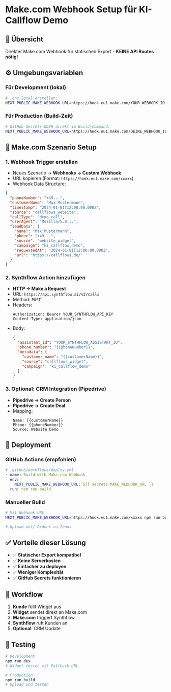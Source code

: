 # Make.com Webhook Setup für KI-Callflow Demo

## 🎯 Übersicht
Direkter Make.com Webhook für statischen Export - **KEINE API Routes nötig!**

## ⚙️ Umgebungsvariablen

### Für Development (lokal)
```bash
# .env.local erstellen:
NEXT_PUBLIC_MAKE_WEBHOOK_URL=https://hook.eu1.make.com/YOUR_WEBHOOK_ID_HERE
```

### Für Production (Build-Zeit)
```bash
# GitHub Secrets ODER direkt im Build-Command:
NEXT_PUBLIC_MAKE_WEBHOOK_URL=https://hook.eu1.make.com/DEINE_WEBHOOK_ID
```

## 🔧 Make.com Szenario Setup

### 1. Webhook Trigger erstellen
- Neues Szenario → **Webhooks → Custom Webhook**
- URL kopieren (Format: `https://hook.eu1.make.com/xxxxx`)
- Webhook Data Structure:
```json
{
  "phoneNumber": "+49...",
  "customerName": "Max Mustermann",
  "timestamp": "2024-01-01T12:00:00.000Z",
  "source": "callflows_website",
  "callType": "demo_call",
  "userAgent": "Mozilla/5.0...",
  "leadData": {
    "name": "Max Mustermann",
    "phone": "+49...",
    "source": "website_widget",
    "campaign": "ki_callflow_demo",
    "requestedAt": "2024-01-01T12:00:00.000Z",
    "url": "https://callflows.de/"
  }
}
```

### 2. Synthflow Action hinzufügen
- **HTTP → Make a Request**
- URL: `https://api.synthflow.ai/v2/calls`
- Method: `POST`
- Headers:
  ```
  Authorization: Bearer YOUR_SYNTHFLOW_API_KEY
  Content-Type: application/json
  ```
- Body:
  ```json
  {
    "assistant_id": "YOUR_SYNTHFLOW_ASSISTANT_ID",
    "phone_number": "{{phoneNumber}}",
    "metadata": {
      "customer_name": "{{customerName}}",
      "source": "callflows_widget",
      "campaign": "ki_callflow_demo"
    }
  }
  ```

### 3. Optional: CRM Integration (Pipedrive)
- **Pipedrive → Create Person**
- **Pipedrive → Create Deal**
- Mapping:
  ```
  Name: {{customerName}}
  Phone: {{phoneNumber}}
  Source: Website Demo
  ```

## 🚀 Deployment

### GitHub Actions (empfohlen)
```yaml
# .github/workflows/deploy.yml
- name: Build with Make.com Webhook
  env:
    NEXT_PUBLIC_MAKE_WEBHOOK_URL: ${{ secrets.MAKE_WEBHOOK_URL }}
  run: npm run build
```

### Manueller Build
```bash
# Mit Webhook URL
NEXT_PUBLIC_MAKE_WEBHOOK_URL=https://hook.eu1.make.com/xxxxx npm run build

# Upload out/ Ordner zu Ionos
```

## ✅ Vorteile dieser Lösung
- ✅ **Statischer Export kompatibel**
- ✅ **Keine Serverkosten**
- ✅ **Einfacher zu deployen**
- ✅ **Weniger Komplexität**
- ✅ **GitHub Secrets funktionieren**

## 🔄 Workflow
1. **Kunde** füllt Widget aus
2. **Widget** sendet direkt an Make.com
3. **Make.com** triggert Synthflow
4. **Synthflow** ruft Kunden an
5. **Optional**: CRM Update

## 🧪 Testing
```bash
# Development
npm run dev
# Widget testen mit Fallback URL

# Production
npm run build
# Upload und testen
```

